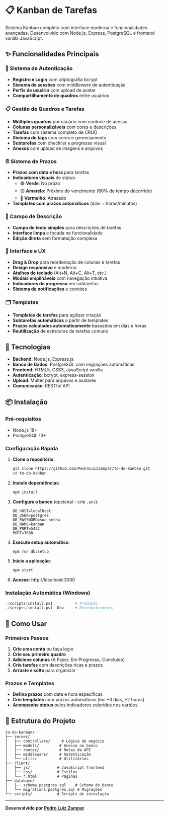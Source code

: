 # 📋 Kanban de Tarefas

Sistema Kanban completo com interface moderna e funcionalidades avançadas. Desenvolvido com Node.js, Express, PostgreSQL e frontend vanilla JavaScript.

## ✨ Funcionalidades Principais

### 🔐 Sistema de Autenticação
- **Registro e Login** com criptografia bcrypt
- **Sistema de sessões** com middleware de autenticação
- **Perfis de usuário** com upload de avatar
- **Compartilhamento de quadros** entre usuários

### 📋 Gestão de Quadros e Tarefas
- **Múltiplos quadros** por usuário com controle de acesso
- **Colunas personalizáveis** com cores e descrições
- **Tarefas** com sistema completo de CRUD
- **Sistema de tags** com cores e gerenciamento
- **Subtarefas** com checklist e progresso visual
- **Anexos** com upload de imagens e arquivos

### ⏰ Sistema de Prazos
- **Prazos com data e hora** para tarefas
- **Indicadores visuais** de status:
  - 🟢 **Verde**: No prazo
  - 🟡 **Amarelo**: Próximo do vencimento (60% do tempo decorrido)
  - 🔴 **Vermelho**: Atrasado
- **Templates com prazos automáticos** (dias + horas/minutos)

### 📝 Campo de Descrição
- **Campo de texto simples** para descrições de tarefas
- **Interface limpa** e focada na funcionalidade
- **Edição direta** sem formatação complexa

### 🎨 Interface e UX
- **Drag & Drop** para reordenação de colunas e tarefas
- **Design responsivo** e moderno
- **Atalhos de teclado** (Alt+N, Alt+C, Alt+T, etc.)
- **Modais empilháveis** com navegação intuitiva
- **Indicadores de progresso** em subtarefas
- **Sistema de notificações** e convites

### 🗂️ Templates
- **Templates de tarefas** para agilizar criação
- **Subtarefas automáticas** a partir de templates
- **Prazos calculados automaticamente** baseados em dias e horas
- **Reutilização** de estruturas de tarefas comuns

## 🚀 Tecnologias

- **Backend**: Node.js, Express.js
- **Banco de Dados**: PostgreSQL com migrações automáticas
- **Frontend**: HTML5, CSS3, JavaScript vanilla
- **Autenticação**: bcrypt, express-session
- **Upload**: Multer para arquivos e avatares
- **Comunicação**: RESTful API

## 📦 Instalação

### Pré-requisitos
- Node.js 18+
- PostgreSQL 13+

### Configuração Rápida

1. **Clone o repositório**:
   ```bash
   git clone https://github.com/PedroLuizZampar/to-do-kanban.git
   cd to-do-kanban
   ```

2. **Instale dependências**:
   ```bash
   npm install
   ```

3. **Configure o banco** (opcional - crie `.env`):
   ```env
   DB_HOST=localhost
   DB_USER=postgres
   DB_PASSWORD=sua_senha
   DB_NAME=kanban
   DB_PORT=5432
   PORT=3000
   ```

4. **Execute setup automático**:
   ```bash
   npm run db:setup
   ```

5. **Inicie a aplicação**:
   ```bash
   npm start
   ```

6. **Acesse**: http://localhost:3000

### Instalação Automática (Windows)
```powershell
./scripts/install.ps1          # Produção
./scripts/install.ps1 -Dev     # Desenvolvimento
```

## 🎯 Como Usar

### Primeiros Passos
1. **Crie uma conta** ou faça login
2. **Crie seu primeiro quadro** 
3. **Adicione colunas** (A Fazer, Em Progresso, Concluído)
4. **Crie tarefas** com descrições ricas e prazos
5. **Arraste e solte** para organizar

### Prazos e Templates
- **Defina prazos** com data e hora específicas
- **Crie templates** com prazos automáticos (ex: +3 dias, +2 horas)
- **Acompanhe status** pelos indicadores coloridos nos cartões

## 🔧 Estrutura do Projeto

```
to-do-kanban/
├── server/
│   ├── controllers/     # Lógica de negócio
│   ├── models/         # Acesso ao banco
│   ├── routes/         # Rotas da API
│   ├── middleware/     # Autenticação
│   └── utils/          # Utilitários
├── client/
│   ├── js/            # JavaScript frontend
│   ├── css/           # Estilos
│   └── *.html         # Páginas
├── database/
│   ├── schema.postgres.sql    # Schema do banco
│   └── migrations.postgres.sql # Migrações
└── scripts/           # Scripts de instalação
```
---

**Desenvolvido por [Pedro Luiz Zampar](http://github.com/PedroLuizZampar)**